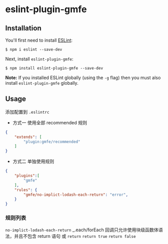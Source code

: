 # eslint-plugin-gmfe

## Installation

You'll first need to install [ESLint](http://eslint.org):

```
$ npm i eslint --save-dev
```

Next, install `eslint-plugin-gmfe`:

```
$ npm install eslint-plugin-gmfe --save-dev
```

**Note:** If you installed ESLint globally (using the `-g` flag) then you must also install `eslint-plugin-gmfe` globally.

## Usage

添加配置到 `.eslintrc` 

- 方式一 使用全部 recommended 规则
```json
{
    "extends": [
        "plugin:gmfe/recommended"
    ]
}
```

- 方式二 单独使用规则

```json
{
    "plugins":[
        "gmfe"
    ],
    "rules": {
        "gmfe/no-implict-lodash-each-return": "error",
    }
}
```

### 规则列表

`no-implict-lodash-each-return` _.each/forEach 回调只允许使用块级函数体语法，并且不包含 return 语句 或 `return` `return true` `return false`




